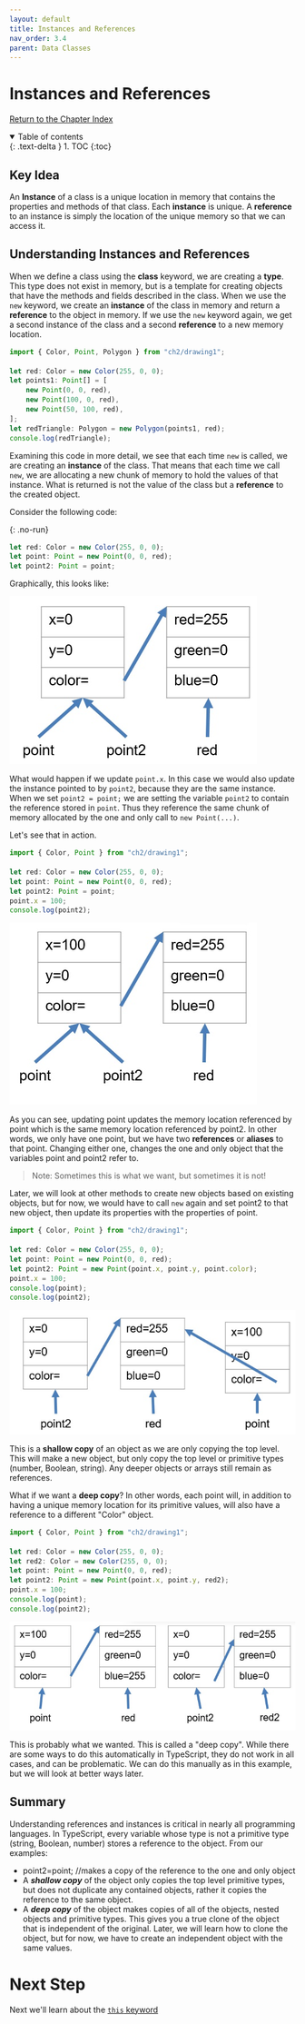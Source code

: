 ```yaml
---
layout: default
title: Instances and References
nav_order: 3.4
parent: Data Classes
---
```


# Instances and References

[Return to the Chapter Index](index.md)

<details open markdown="block">
  <summary>
    Table of contents
  </summary>
  {: .text-delta }
1. TOC
{:toc}
</details>

## Key Idea

An **Instance** of a class is a unique location in memory that contains the properties and methods of that class.  Each **instance** is unique.  A **reference** to an instance is simply the location of the unique memory so that we can access it.

## Understanding Instances and References

When we define a class using the **class** keyword, we are creating a **type**. This type does not exist in memory, but is a template for creating objects that have the methods and fields described in the class. When we use the `new` keyword, we create an **instance** of the class in memory and return a **reference** to the object in memory. If we use the `new` keyword again, we get a second instance of the class and a second **reference** to a new memory location.

```typescript
import { Color, Point, Polygon } from "ch2/drawing1";

let red: Color = new Color(255, 0, 0);
let points1: Point[] = [
    new Point(0, 0, red),
    new Point(100, 0, red),
    new Point(50, 100, red),
];
let redTriangle: Polygon = new Polygon(points1, red);
console.log(redTriangle);
```

Examining this code in more detail, we see that each time `new` is called, we are creating an **instance** of the class. That means that each time we call `new`, we are allocating a new chunk of memory to hold the values of that instance. What is returned is not the value of the class but a **reference** to the created object.

Consider the following code:

{: .no-run}

```typescript
let red: Color = new Color(255, 0, 0);
let point: Point = new Point(0, 0, red);
let point2: Point = point;
```

Graphically, this looks like:

![](../../assets/images/ref1.jpg)

What would happen if we update `point.x`. In this case we would also update the instance pointed to by `point2`, because they are the same instance. When we set `point2 = point;` we are setting the variable `point2` to contain the reference stored in `point`. Thus they reference the same chunk of memory allocated by the one and only call to `new Point(...)`.

Let's see that in action.

```typescript
import { Color, Point } from "ch2/drawing1";

let red: Color = new Color(255, 0, 0);
let point: Point = new Point(0, 0, red);
let point2: Point = point;
point.x = 100;
console.log(point2);
```

![](../../assets/images/ref2.jpg)

As you can see, updating point updates the memory location referenced by point which is the same memory location referenced by point2. In other words, we only have one point, but we have two **references** or **aliases** to that point. Changing either one, changes the one and only object that the variables point and point2 refer to.

> Note: Sometimes this is what we want, but sometimes it is not!

Later, we will look at other methods to create new objects based on existing objects, but for now, we would have to call `new` again and set point2 to that new object, then update its properties with the properties of point.

```typescript
import { Color, Point } from "ch2/drawing1";

let red: Color = new Color(255, 0, 0);
let point: Point = new Point(0, 0, red);
let point2: Point = new Point(point.x, point.y, point.color);
point.x = 100;
console.log(point);
console.log(point2);
```

![](../../assets/images/ref3.jpg)

This is a **shallow copy** of an object as we are only copying the top level.
This will make a new object, but only copy the top level or primitive types (number, Boolean, string). Any deeper objects or arrays still remain as references.

What if we want a **deep copy**? In other words, each point will, in addition to having a unique memory location for its primitive values, will also have a reference to a different "Color" object.

```typescript
import { Color, Point } from "ch2/drawing1";

let red: Color = new Color(255, 0, 0);
let red2: Color = new Color(255, 0, 0);
let point: Point = new Point(0, 0, red);
let point2: Point = new Point(point.x, point.y, red2);
point.x = 100;
console.log(point);
console.log(point2);
```

![](../../assets/images/ref4.jpg)

This is probably what we wanted. This is called a "deep copy". While there are some ways to do this automatically in TypeScript, they do not work in all cases, and can be problematic. We can do this manually as in this example, but we will look at better ways later.

## Summary

Understanding references and instances is critical in nearly all programming languages. In TypeScript, every variable whose type is not a primitive type (string, Boolean, number) stores a reference to the object. From our examples:

-   point2=point; //makes a copy of the reference to the one and only object
-   A **_shallow copy_** of the object only copies the top level primitive types, but does not duplicate any contained objects, rather it copies the reference to the same object.
-   A **_deep copy_** of the object makes copies of all of the objects, nested objects and primitive types. This gives you a true clone of the object that is independent of the original. Later, we will learn how to clone the object, but for now, we have to create an independent object with the same values.

# Next Step

Next we'll learn about the [`this` keyword](this.md)

